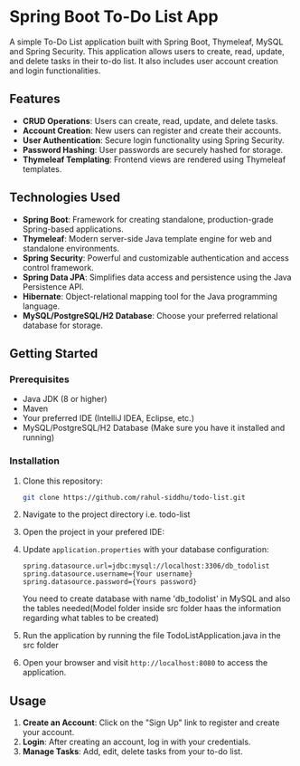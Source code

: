 # Spring Boot To-Do List App

A simple To-Do List application built with Spring Boot, Thymeleaf, MySQL and Spring Security. This application allows users to create, read, update, and delete tasks in their to-do list. It also includes user account creation and login functionalities.

## Features

- **CRUD Operations**: Users can create, read, update, and delete tasks.
- **Account Creation**: New users can register and create their accounts.
- **User Authentication**: Secure login functionality using Spring Security.
- **Password Hashing**: User passwords are securely hashed for storage.
- **Thymeleaf Templating**: Frontend views are rendered using Thymeleaf templates.

## Technologies Used

- **Spring Boot**: Framework for creating standalone, production-grade Spring-based applications.
- **Thymeleaf**: Modern server-side Java template engine for web and standalone environments.
- **Spring Security**: Powerful and customizable authentication and access control framework.
- **Spring Data JPA**: Simplifies data access and persistence using the Java Persistence API.
- **Hibernate**: Object-relational mapping tool for the Java programming language.
- **MySQL/PostgreSQL/H2 Database**: Choose your preferred relational database for storage.

## Getting Started

### Prerequisites

- Java JDK (8 or higher)
- Maven
- Your preferred IDE (IntelliJ IDEA, Eclipse, etc.)
- MySQL/PostgreSQL/H2 Database (Make sure you have it installed and running)

### Installation

1. Clone this repository:

   ```bash
   git clone https://github.com/rahul-siddhu/todo-list.git
   ```

2. Navigate to the project directory i.e. todo-list


3. Open the project in your prefered IDE:

4. Update `application.properties` with your database configuration:

   ```properties
   spring.datasource.url=jdbc:mysql://localhost:3306/db_todolist
   spring.datasource.username={Your username}
   spring.datasource.password={Yours password}
   ```
   You need to create database with name 'db_todolist' in MySQL and also the tables needed(Model folder inside src folder haas the information regarding what tables to be created)

5. Run the application by running the file TodoListApplication.java in the src folder

6. Open your browser and visit `http://localhost:8080` to access the application.

## Usage

1. **Create an Account**: Click on the "Sign Up" link to register and create your account.
2. **Login**: After creating an account, log in with your credentials.
3. **Manage Tasks**: Add, edit, delete tasks from your to-do list.

